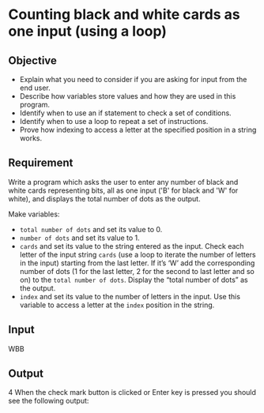 # Counting black and white cards as one input (using a loop)

## Objective

- Explain what you need to consider if you are asking for input from the end user.
- Describe how variables store values and how they are used in this program.
- Identify when to use an if statement to check a set of conditions.
- Identify when to use a loop to repeat a set of instructions.
- Prove how indexing to access a letter at the specified position in a string works.

## Requirement

Write a program which asks the user to enter any number of black and white cards representing bits, all as one input ('B' for black and 'W' for white), and displays the total number of dots as the output. 

Make variables:

- `total number of dots` and set its value to 0. 
- `number of dots` and set its value to 1. 
- `cards` and set its value to the string entered as the input.
  Check each letter of the input string `cards` (use a loop to iterate the number of letters in the input) starting from the last letter.
  If it’s ‘W’ add the corresponding number of dots (1 for the last letter, 2 for the second to last letter and so on) to the `total number of dots`.
  Display the “total number of dots” as the output.
- `index` and set its value to the number of letters in the input.
  Use this variable to access a letter at the `index` position in the string. 

## Input

WBB

## Output

4
When the check mark button is clicked or Enter key is pressed you should see the following output:
